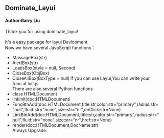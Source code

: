 ## Dominate_Layui
#### Author:Barry Liu
Thank you for using dominate_layui!<br><br>
It's a easy package for layui Devlopment.<br>
Now we have several JavaScript functions：<br>
- MassageBox(str)
- AlertBox(str)
- LoadsBox(style = null, Second)
- CloseBox(ObjBox)
- CloseAllBox(BoxType = null)
If you can use Layui,You can write your func at Init.js<br>
There are also several Python functions<br>
- class HTMLDocument
- linkInit(doc:HTMLDocument)
- FuncBtnAdd(doc:HTMLDocument,title:str,color:str="primary",radius:str="null",fluid:str="none",size:str="nr",onClick:str=None)
- LinkBtnAdd(doc:HTMLDocument,title:str,color:str="primary",radius:str="null",fluid:str="none",size:str="nr",href:str=None)
- render(doc:HTMLDocument,DocName:str)  
Always Upgrade.


